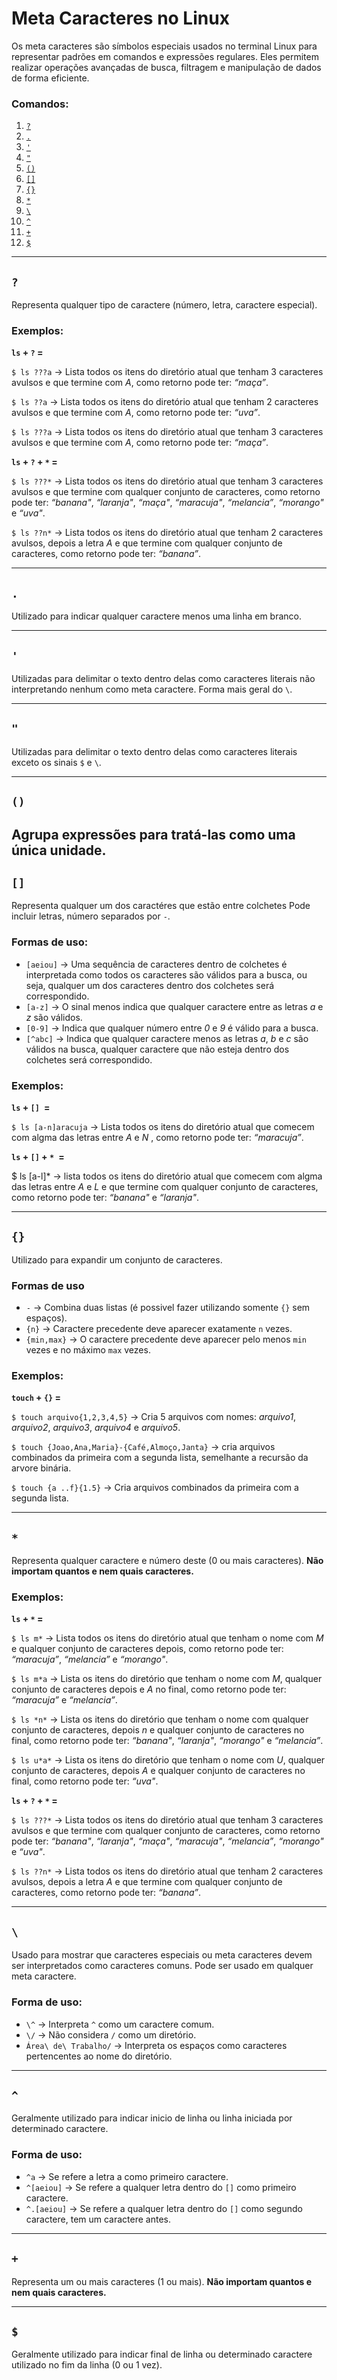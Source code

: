 # Meta Caracteres no Linux

Os meta caracteres são símbolos especiais usados no terminal Linux para representar padrões em comandos e expressões regulares. Eles permitem realizar operações avançadas de busca, filtragem e manipulação de dados de forma eficiente.

### Comandos:

1. [`?`](#?)
2. [`.`](#.)
3. [`'`](#')
4. [`"`](#")
5. [`()`](#())
6. [`[]`](#[])
7. [`{}`](#{})
8. [`*`](#*)
9. [`\`](#\\)
10. [`^`](#^)
11. [`+`](#+)
12. [`$`](#$)

---

## `?`
Representa qualquer tipo de caractere (número, letra, caractere especial).

### Exemplos:
**`ls` + `?` =**

`$ ls ???a` → Lista todos os itens do diretório atual que tenham 3 caracteres avulsos e que termine com _A_, como retorno pode ter: _“maça”_.

`$ ls ??a` → Lista todos os itens do diretório atual que tenham 2 caracteres avulsos e que termine com _A_, como retorno pode ter: _“uva”_.

`$ ls ???a` → Lista todos os itens do diretório atual que tenham 3 caracteres avulsos e que termine com _A_, como retorno pode ter: _“maça”_.

**`ls` + `?` + `*` =**

`$ ls ???*` → Lista todos os itens do diretório atual que tenham 3 caracteres avulsos e que termine com qualquer conjunto de caracteres, como retorno pode ter: _“banana"_, _“laranja"_, _“maça"_, _“maracuja"_,  _“melancia”_, _“morango"_ e _“uva"_.

`$ ls ??n*` → Lista todos os itens do diretório atual que tenham 2 caracteres avulsos, depois a letra _A_ e que termine com qualquer conjunto de caracteres, como retorno pode ter: _“banana”_.

---

## `.`
Utilizado para indicar qualquer caractere menos uma linha em branco. 

---

## `'`
Utilizadas para delimitar o texto dentro delas como caracteres literais não interpretando nenhum como meta caractere.
Forma mais geral do `\`.

---

## `"`
Utilizadas para delimitar o texto dentro delas como caracteres literais exceto os sinais `$` e `\`. 

---

## `()`
Agrupa expressões para tratá-las como uma única unidade.
---

## `[]`
Representa qualquer um dos caractéres que estão entre colchetes
Pode incluir letras, número separados por `-`.

### Formas de uso:
- `[aeiou]` → Uma sequência de caracteres dentro de colchetes é interpretada como todos os caracteres são válidos para a busca, ou seja, qualquer um dos caracteres dentro dos colchetes será correspondido.
- `[a-z]` → O sinal menos indica que qualquer caractere entre as letras _a_ e _z_ são válidos.
- `[0-9]` → Indica que qualquer número entre _0_ e _9_ é válido para a busca.
- `[^abc]` → Indica que qualquer caractere menos as letras _a_, _b_ e _c_ são válidos na busca, qualquer caractere que não esteja dentro dos colchetes será correspondido.

### Exemplos:
**`ls` + `[] `=**

`$ ls [a-n]aracuja` → Lista todos os itens do diretório atual que comecem com algma das letras entre _A_ e _N_ , como retorno pode ter: _“maracuja”_.

**`ls` + `[]` + `* `=**

$ ls [a-l]* → lista todos os itens do diretório atual que comecem com algma das letras entre _A_ e _L_ e que termine com qualquer conjunto de caracteres, como retorno pode ter: _“banana"_ e _“laranja"_.

---

## `{}`
Utilizado para expandir um conjunto de caracteres.

### Formas de uso
- `-` → Combina duas listas (é possivel fazer utilizando somente `{}` sem espaços).
- `{n}` → Caractere precedente deve aparecer exatamente `n` vezes.
- `{min,max}` → O caractere precedente deve aparecer pelo menos `min` vezes e no máximo `max` vezes.

### Exemplos:
**`touch` + `{}` =**

`$ touch arquivo{1,2,3,4,5}` → Cria 5 arquivos com nomes: _arquivo1_, _arquivo2_, _arquivo3_, _arquivo4_ e _arquivo5_.

`$ touch {Joao,Ana,Maria}-{Café,Almoço,Janta}` → cria arquivos combinados da primeira com a segunda lista, semelhante a recursão da arvore binária.

`$ touch {a ..f}{1.5}` → Cria arquivos combinados da primeira com a segunda lista.

---

## `*`
Representa qualquer caractere e número deste (0 ou mais caracteres).
**Não importam quantos e nem quais caracteres.**

### Exemplos:
**`ls` + `*` =**

`$ ls m*` → Lista todos os itens do diretório atual que tenham o nome com _M_ e qualquer conjunto de caracteres depois, como retorno pode ter: _“maracuja”_, _“melancia”_ e _“morango"_.

`$ ls m*a` → Lista os itens do diretório que tenham o nome com _M_, qualquer conjunto de caracteres depois e _A_ no final, como retorno pode ter: _“maracuja”_ e _“melancia”_.

`$ ls *n*` → Lista os itens do diretório que tenham o nome com qualquer conjunto de caracteres, depois _n_ e qualquer conjunto de caracteres no final, como retorno pode ter: _“banana"_, _“laranja"_, _“morango"_ e _“melancia”_.

`$ ls u*a*` → Lista os itens do diretório que tenham o nome com _U_, qualquer conjunto de caracteres, depois _A_ e qualquer conjunto de caracteres no final, como retorno pode ter: _“uva"_.

**`ls` + `?` + `*` =**

`$ ls ???*` → Lista todos os itens do diretório atual que tenham 3 caracteres avulsos e que termine com qualquer conjunto de caracteres, como retorno pode ter: _“banana"_, _“laranja"_, _“maça"_, _“maracuja"_,  _“melancia”_, _“morango"_ e _“uva"_.

`$ ls ??n*` → Lista todos os itens do diretório atual que tenham 2 caracteres avulsos, depois a letra _A_ e que termine com qualquer conjunto de caracteres, como retorno pode ter: _“banana”_.

---

## `\`
Usado para mostrar que caracteres especiais ou meta caracteres devem ser interpretados como caracteres comuns.
Pode ser usado em qualquer meta caractere.

### Forma de uso:
- `\^` → Interpreta `^` como um caractere comum.
- `\/` → Não considera `/` como um diretório.
- `Área\ de\ Trabalho/` → Interpreta os espaços como caracteres pertencentes ao nome do diretório.

---

## `^`
Geralmente utilizado para indicar inicio de linha ou linha iniciada por determinado caractere.

### Forma de uso:
- `^a` → Se refere a letra a como primeiro caractere.
- `^[aeiou]` → Se refere a qualquer letra dentro do `[]` como primeiro caractere.
- `^.[aeiou]` → Se refere a qualquer letra dentro do `[]` como segundo caractere, tem um caractere antes.

---

## `+`
Representa um ou mais caracteres (1 ou mais).
**Não importam quantos e nem quais caracteres.**

---

## `$`
Geralmente utilizado para indicar final de linha ou determinado caractere utilizado no fim da linha (0 ou 1 vez).
